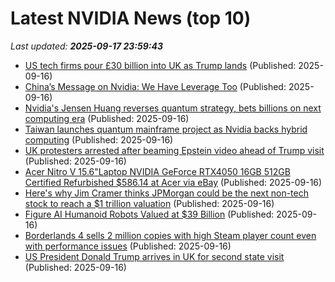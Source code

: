 # Latest NVIDIA News (top 10)
_Last updated: **2025-09-17 23:59:43**_

- [US tech firms pour £30 billion into UK as Trump lands](https://biztoc.com/x/94470e858a1632b4) (Published: 2025-09-16)
- [China’s Message on Nvidia: We Have Leverage Too](https://biztoc.com/x/477968743701109d) (Published: 2025-09-16)
- [Nvidia's Jensen Huang reverses quantum strategy, bets billions on next computing era](https://www.digitimes.com/news/a20250916PD213/nvidia-jensen-huang-quantum-computing-investment.html) (Published: 2025-09-16)
- [Taiwan launches quantum mainframe project as Nvidia backs hybrid computing](https://www.digitimes.com/news/a20250916PD200/nvidia-quantum-taiwan-quantum-computing-nstc.html) (Published: 2025-09-16)
- [UK protesters arrested after beaming Epstein video ahead of Trump visit](https://www.abc.net.au/news/2025-09-17/protesters-beam-epstein-video-as-trump-visits-uk/105782420) (Published: 2025-09-16)
- [Acer Nitro V 15.6"Laptop NVIDIA GeForce RTX4050 16GB 512GB Certified Refurbished $586.14 at Acer via eBay](https://slickdeals.net/f/18609976-acer-nitro-v-15-6-laptop-nvidia-geforce-rtx4050-16gb-512gb-certified-refurbished-586-14-at-acer-via-ebay) (Published: 2025-09-16)
- [Here's why Jim Cramer thinks JPMorgan could be the next non-tech stock to reach a $1 trillion valuation](https://www.cnbc.com/2025/09/16/jim-cramer-jpmorgan-could-reach-1-trillion-valuation.html) (Published: 2025-09-16)
- [Figure AI Humanoid Robots Valued at $39 Billion](https://www.nextbigfuture.com/2025/09/figure-ai-humanoid-robots-valued-at-39-billion.html) (Published: 2025-09-16)
- [Borderlands 4 sells 2 million copies with high Steam player count even with performance issues](https://www.notebookcheck.net/Borderlands-4-sells-2-million-copies-with-high-Steam-player-count-even-with-performance-issues.1116509.0.html) (Published: 2025-09-16)
- [US President Donald Trump arrives in UK for second state visit](https://www.aljazeera.com/news/2025/9/16/us-president-donald-trump-arrives-in-uk-for-second-state-visit) (Published: 2025-09-16)
